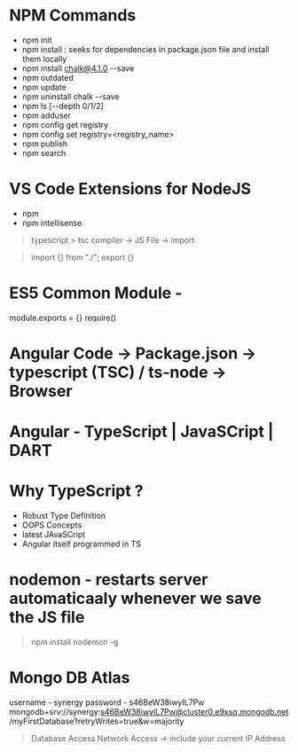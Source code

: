 # NPM Commands
- npm init
- npm install : seeks for dependencies in package.json file and install them locally
- npm install chalk@4.1.0 --save
- npm outdated
- npm update
- npm uninstall chalk --save
- npm ls [--depth 0/1/2]
- npm adduser
- npm config get registry
- npm config set registry=<registry_name>
- npm publish
- npm search

# VS Code Extensions for NodeJS
- npm 
- npm intellisense


<!-- > ng serve --port="4000" --prod --base-href="" -->
<!-- http://localhost:4200 -->


> typescript > tsc compiler -> JS File -> import

<!-- ES6 module import -->
> import {} from "./";
> export {}

# ES5 Common Module - 
module.exports = {}
require()

# Angular Code -> Package.json -> typescript (TSC) / ts-node -> Browser

# Angular - TypeScript | JavaSCript | DART
# Why TypeScript ?
 - Robust Type Definition
 - OOPS Concepts
 - latest JAvaSCript 
 - Angular itself programmed in TS


 # nodemon - restarts server automaticaaly whenever we save the JS file
> npm install nodemon -g

# Mongo DB Atlas
username - synergy
password - s46BeW38iwyIL7Pw 
mongodb+srv://synergy:s46BeW38iwyIL7Pw@cluster0.e9xsq.mongodb.net/myFirstDatabase?retryWrites=true&w=majority

> Database Access
> Network Access -> include your current IP Address